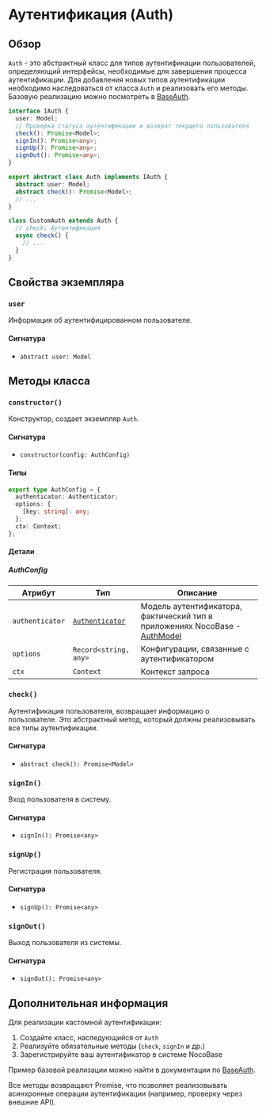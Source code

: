 # Аутентификация (Auth)

## Обзор

`Auth` - это абстрактный класс для типов аутентификации пользователей, определяющий интерфейсы, необходимые для завершения процесса аутентификации. Для добавления новых типов аутентификации необходимо наследоваться от класса `Auth` и реализовать его методы. Базовую реализацию можно посмотреть в [BaseAuth](./base-auth.md).

```ts
interface IAuth {
  user: Model;
  // Проверка статуса аутентификации и возврат текущего пользователя
  check(): Promise<Model>;
  signIn(): Promise<any>;
  signUp(): Promise<any>;
  signOut(): Promise<any>;
}

export abstract class Auth implements IAuth {
  abstract user: Model;
  abstract check(): Promise<Model>;
  // ...
}

class CustomAuth extends Auth {
  // check: Аутентификация
  async check() {
    // ...
  }
}
```

## Свойства экземпляра

### `user`

Информация об аутентифицированном пользователе.

#### Сигнатура

- `abstract user: Model`

## Методы класса

### `constructor()`

Конструктор, создает экземпляр `Auth`.

#### Сигнатура

- `constructor(config: AuthConfig)`

#### Типы

```ts
export type AuthConfig = {
  authenticator: Authenticator;
  options: {
    [key: string]: any;
  };
  ctx: Context;
};
```

#### Детали

##### AuthConfig

| Атрибут        | Тип                                              | Описание                                                                                                                 |
| -------------- | ------------------------------------------------ | ----------------------------------------------------------------------------------------------------------------------- |
| `authenticator` | [`Authenticator`](./auth-manager#authenticator)  | Модель аутентификатора, фактический тип в приложениях NocoBase - [AuthModel](../../handbook/auth/dev/api.md#authmodel) |
| `options`      | `Record<string, any>`                            | Конфигурации, связанные с аутентификатором                                                                             |
| `ctx`          | `Context`                                        | Контекст запроса                                                                                                       |

### `check()`

Аутентификация пользователя, возвращает информацию о пользователе. Это абстрактный метод, который должны реализовывать все типы аутентификации.

#### Сигнатура

- `abstract check(): Promise<Model>`

### `signIn()`

Вход пользователя в систему.

#### Сигнатура

- `signIn(): Promise<any>`

### `signUp()`

Регистрация пользователя.

#### Сигнатура

- `signUp(): Promise<any>`

### `signOut()`

Выход пользователя из системы.

#### Сигнатура

- `signOut(): Promise<any>`

## Дополнительная информация

Для реализации кастомной аутентификации:

1. Создайте класс, наследующийся от `Auth`
2. Реализуйте обязательные методы (`check`, `signIn` и др.)
3. Зарегистрируйте ваш аутентификатор в системе NocoBase

Пример базовой реализации можно найти в документации по [BaseAuth](./base-auth.md).

Все методы возвращают Promise, что позволяет реализовывать асинхронные операции аутентификации (например, проверку через внешние API).
